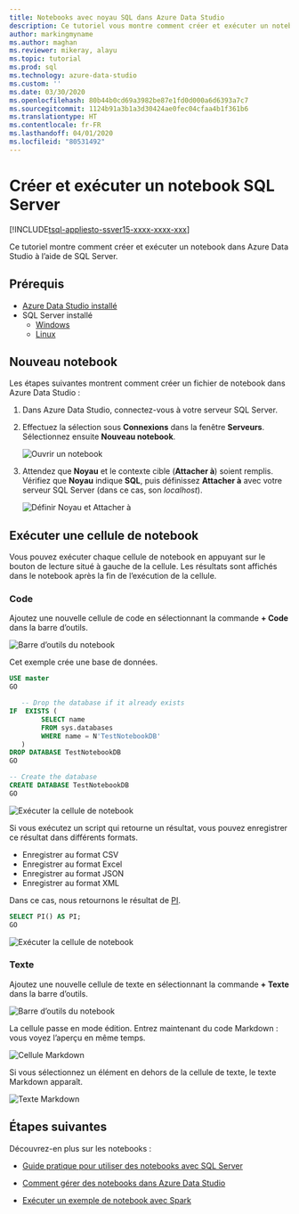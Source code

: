 ```yaml
---
title: Notebooks avec noyau SQL dans Azure Data Studio
description: Ce tutoriel vous montre comment créer et exécuter un notebook SQL Server.
author: markingmyname
ms.author: maghan
ms.reviewer: mikeray, alayu
ms.topic: tutorial
ms.prod: sql
ms.technology: azure-data-studio
ms.custom: ''
ms.date: 03/30/2020
ms.openlocfilehash: 80b44b0cd69a3982be87e1fd0d000a6d6393a7c7
ms.sourcegitcommit: 1124b91a3b1a3d30424ae0fec04cfaa4b1f361b6
ms.translationtype: HT
ms.contentlocale: fr-FR
ms.lasthandoff: 04/01/2020
ms.locfileid: "80531492"
---
```

# <a name="create-and-run-a-sql-server-notebook"></a>Créer et exécuter un notebook SQL Server

[!INCLUDE[tsql-appliesto-ssver15-xxxx-xxxx-xxx](../includes/tsql-appliesto-ssver15-xxxx-xxxx-xxx.md)]

Ce tutoriel montre comment créer et exécuter un notebook dans Azure Data Studio à l’aide de SQL Server.

## <a name="prerequisites"></a>Prérequis

- [Azure Data Studio installé](download-azure-data-studio.md)
- SQL Server installé
  - [Windows](../database-engine/install-windows/install-sql-server.md)
  - [Linux](../linux/sql-server-linux-setup.md)

## <a name="new-notebook"></a>Nouveau notebook

Les étapes suivantes montrent comment créer un fichier de notebook dans Azure Data Studio :

1. Dans Azure Data Studio, connectez-vous à votre serveur SQL Server.

2. Effectuez la sélection sous **Connexions** dans la fenêtre **Serveurs**. Sélectionnez ensuite **Nouveau notebook**.

   ![Ouvrir un notebook](media/notebook-tutorial/azure-data-studio-open-notebook.png)

3. Attendez que **Noyau** et le contexte cible (**Attacher à**) soient remplis. Vérifiez que **Noyau** indique **SQL**, puis définissez **Attacher à** avec votre serveur SQL Server (dans ce cas, son *localhost*).

   ![Définir Noyau et Attacher à](media/notebook-tutorial/set-kernel-and-attach-to.png)

## <a name="run-a-notebook-cell"></a>Exécuter une cellule de notebook

Vous pouvez exécuter chaque cellule de notebook en appuyant sur le bouton de lecture situé à gauche de la cellule. Les résultats sont affichés dans le notebook après la fin de l’exécution de la cellule.

### <a name="code"></a>Code

Ajoutez une nouvelle cellule de code en sélectionnant la commande **+ Code** dans la barre d’outils.

![Barre d’outils du notebook](media/notebooks-guidance/notebook-toolbar.png)

Cet exemple crée une base de données.

```sql
USE master
GO

   -- Drop the database if it already exists
IF  EXISTS (
        SELECT name
        FROM sys.databases
        WHERE name = N'TestNotebookDB'
   )
DROP DATABASE TestNotebookDB
GO

-- Create the database
CREATE DATABASE TestNotebookDB
GO
```

   ![Exécuter la cellule de notebook](media/notebook-tutorial/run-notebook-cell.png)

Si vous exécutez un script qui retourne un résultat, vous pouvez enregistrer ce résultat dans différents formats.

- Enregistrer au format CSV
- Enregistrer au format Excel
- Enregistrer au format JSON
- Enregistrer au format XML

Dans ce cas, nous retournons le résultat de [PI](../t-sql/functions/pi-transact-sql.md).

```sql
SELECT PI() AS PI;
GO
```

![Exécuter la cellule de notebook](media/notebook-tutorial/run-notebook-cell-2.png)

### <a name="text"></a>Texte

Ajoutez une nouvelle cellule de texte en sélectionnant la commande **+ Texte** dans la barre d’outils.

![Barre d’outils du notebook](media/notebooks-guidance/notebook-toolbar.png)

La cellule passe en mode édition. Entrez maintenant du code Markdown : vous voyez l’aperçu en même temps.

![Cellule Markdown](media/notebooks-guidance/notebook-markdown-cell.png)

Si vous sélectionnez un élément en dehors de la cellule de texte, le texte Markdown apparaît.

![Texte Markdown](media/notebooks-guidance/notebook-markdown-preview.png)

## <a name="next-steps"></a>Étapes suivantes

Découvrez-en plus sur les notebooks :

- [Guide pratique pour utiliser des notebooks avec SQL Server](notebooks-guidance.md)

- [Comment gérer des notebooks dans Azure Data Studio](notebooks-manage-sql-server.md)

- [Exécuter un exemple de notebook avec Spark](../big-data-cluster/notebooks-tutorial-spark.md)